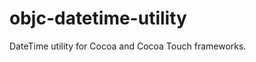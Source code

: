 objc-datetime-utility
=====================

DateTime utility for Cocoa and Cocoa Touch frameworks.
